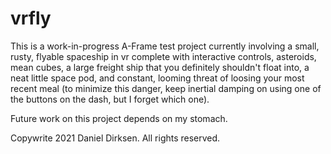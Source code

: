 # vrfly

This is a work-in-progress A-Frame test project currently involving a small, rusty, flyable spaceship in vr complete with interactive controls, asteroids, mean cubes, a large freight ship that you definitely shouldn't float into, a neat little space pod, and constant, looming threat of loosing your most recent meal (to minimize this danger, keep inertial damping on using one of the buttons on the dash, but I forget which one).

Future work on this project depends on my stomach.

Copywrite 2021 Daniel Dirksen. All rights reserved.